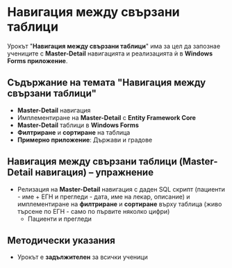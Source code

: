 # Навигация между свързани таблици

Урокът "**Навигация между свързани таблици**" има за цел да запознае учениците с **Master-Detail** навигацията и реализацията ѝ в **Windows Forms приложение**.

## Съдържание на темата "Навигация между свързани таблици"
 - **Master-Detail** навигация
 - Имплементиране на **Master-Detail** с **Entity Framework Core**
- **Master-Detail** таблици в **Windows Forms**
- **Филтриране** и **сортиране** на таблица
- **Примерно приложение**: Държави и градове

## Навигация между свързани таблици (Master-Detail навигация) – упражнениe
  - Релизация на **Master-Detail** навигация с даден SQL скрипт (пациенти - име + ЕГН и прегледи - дата, име на лекар, описание) и имплементиране на **филтриране** и **сортиране** върху таблица (живо търсене по ЕГН - само по първите няколко цифри)
    - Пациенти и прегледи

## Методически указания
  - Урокът е **задължителен** за всички ученици